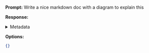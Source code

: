 **Prompt:**
Write a nice markdown doc with a diagram to explain this

**Response:**


<details><summary>Metadata</summary>

- Duration: 803 ms
- Datetime: 2024-01-11T20:47:50.327134
- Model: dolphin-2.5-mixtral-8x7b

</details>

**Options:**
```json
{}
```

